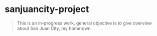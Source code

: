 # sanjuancity-project

> This is an in-progress work, general objective is to give overview about San Juan City, my hometown
